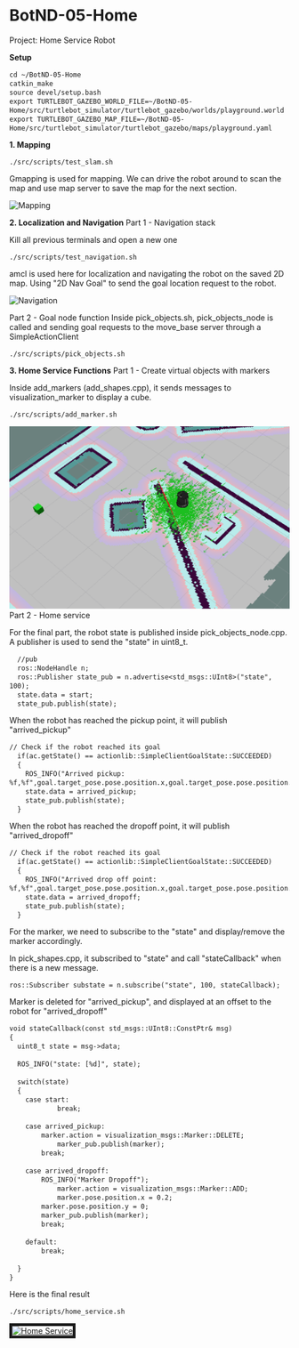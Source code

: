 # BotND-05-Home

Project: Home Service Robot

**Setup**
```
cd ~/BotND-05-Home
catkin_make
source devel/setup.bash
export TURTLEBOT_GAZEBO_WORLD_FILE=~/BotND-05-Home/src/turtlebot_simulator/turtlebot_gazebo/worlds/playground.world
export TURTLEBOT_GAZEBO_MAP_FILE=~/BotND-05-Home/src/turtlebot_simulator/turtlebot_gazebo/maps/playground.yaml
```

**1. Mapping**

```
./src/scripts/test_slam.sh 

```
Gmapping is used for mapping. We can drive the robot around to scan the map and use map server to save the map for the next section.

![Mapping](test_slam.gif)

**2. Localization and Navigation**
Part 1 - Navigation stack 

Kill all previous terminals and open a new one
```
./src/scripts/test_navigation.sh 
```
amcl is used here for localization and navigating the robot on the saved 2D map. Using "2D Nav Goal" to send the goal location request to the robot.

![Navigation](test_navigation.gif)

Part 2 - Goal node function 
Inside pick_objects.sh, pick_objects_node is called and sending goal requests to the move_base server through a SimpleActionClient

```
./src/scripts/pick_objects.sh 
```
**3. Home Service Functions**
Part 1 - Create virtual objects with markers

Inside add_markers (add_shapes.cpp), it sends messages to visualization_marker to display a cube.

```
./src/scripts/add_marker.sh 
```
![Add Maker](add_marker.png)
Part 2 - Home service

For the final part, the robot state is published inside pick_objects_node.cpp. A publisher is used to send the "state" in uint8_t.
```
  //pub
  ros::NodeHandle n;
  ros::Publisher state_pub = n.advertise<std_msgs::UInt8>("state", 100);
  state.data = start;
  state_pub.publish(state);  
```
When the robot has reached the pickup point, it will publish "arrived_pickup"
```
// Check if the robot reached its goal
  if(ac.getState() == actionlib::SimpleClientGoalState::SUCCEEDED)
  {
    ROS_INFO("Arrived pickup: %f,%f",goal.target_pose.pose.position.x,goal.target_pose.pose.position.y);
    state.data = arrived_pickup;
    state_pub.publish(state);
  }  
```
When the robot has reached the dropoff point, it will publish "arrived_dropoff"
```
// Check if the robot reached its goal
  if(ac.getState() == actionlib::SimpleClientGoalState::SUCCEEDED)
  {
    ROS_INFO("Arrived drop off point: %f,%f",goal.target_pose.pose.position.x,goal.target_pose.pose.position.y);
    state.data = arrived_dropoff;
    state_pub.publish(state);
  }
```
For the marker, we need to subscribe to the "state" and display/remove the marker accordingly.

In pick_shapes.cpp, it subscribed to "state" and call "stateCallback" when there is a new message.
```
ros::Subscriber substate = n.subscribe("state", 100, stateCallback);
```
Marker is deleted for "arrived_pickup", and displayed at an offset to the robot for "arrived_dropoff"
```
void stateCallback(const std_msgs::UInt8::ConstPtr& msg)
{
  uint8_t state = msg->data;

  ROS_INFO("state: [%d]", state);
  
  switch(state)
  {
    case start:  
		    break;

    case arrived_pickup:
        marker.action = visualization_msgs::Marker::DELETE;
		    marker_pub.publish(marker);
        break;

    case arrived_dropoff:
        ROS_INFO("Marker Dropoff");
		    marker.action = visualization_msgs::Marker::ADD;        
		    marker.pose.position.x = 0.2;
        marker.pose.position.y = 0;
        marker_pub.publish(marker);
		break;

	default:
		break;

  }
}
```

Here is the final result
```
./src/scripts/home_service.sh 
```

<a href="http://www.youtube.com/watch?feature=player_embedded&v=0ej-wyt03KI
" target="_blank"><img src="http://img.youtube.com/vi/0ej-wyt03KI/0.jpg" 
alt="Home Service" border="5" /></a>
